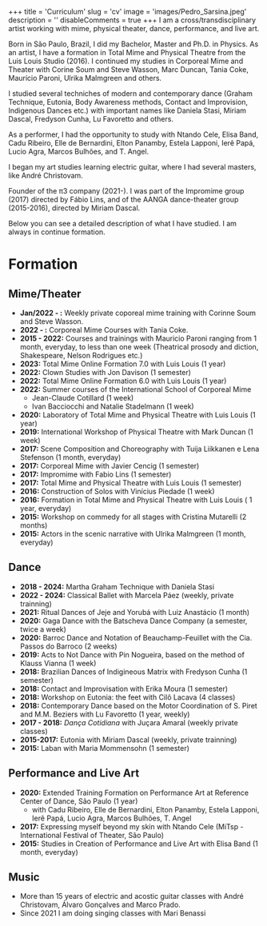 +++
title = 'Curriculum'
slug = 'cv'
image = 'images/Pedro_Sarsina.jpeg'
description = ''
disableComments = true
+++
I am a cross/transdisciplinary artist working with mime, physical theater, dance, performance, and live art.  

Born in São Paulo, Brazil, I did my Bachelor, Master and Ph.D. in Physics. As an artist, I have a formation in Total Mime and Physical Theatre from the Luis Louis Studio (2016). I continued my studies in Corporeal Mime and Theater with Corine Soum and Steve Wasson, Marc Duncan, Tania Coke, Maurício Paroni, Ulrika Malmgreen and others. 

I studied several techniches of modern and contemporary dance (Graham Technique, Eutonia, Body Awareness methods, Contact and Improvision, Indigenous Dances etc.) with important names like Daniela Stasi, Miriam Dascal, Fredyson Cunha, Lu Favoretto and others.

As a performer, I had the opportunity to study with Ntando Cele, Elisa Band, Cadu Ribeiro, Elle de Bernardini, Elton Panamby, Estela Lapponi, Ierê Papá, Lucio Agra, Marcos Bulhões, and T. Angel.

I began my art studies learning electric guitar, where I had several masters, like André Christovam. 

Founder of the π3 company (2021-). I was part of the Impromime group (2017) directed by Fábio Lins,  and of the AANGA dance-theater group (2015-2016), directed by Miriam Dascal.

Below you can see a detailed description of what I have studied. I am always in continue formation.

# Formation #

## Mime/Theater
* **Jan/2022 - :** Weekly private coporeal mime training  with Corinne Soum and Steve Wasson.
* **2022 - :** Corporeal Mime Courses with Tania Coke.
* **2015 - 2022:** Courses and trainings with Mauricio Paroni ranging from 1 month, everyday, to less than one week (Theatrical prosody and diction, Shakespeare, Nelson Rodrigues etc.)
* **2023:** Total Mime Online Formation 7.0 with Luis Louis (1 year)
* **2022:** Clown Studies with Jon Davison (1 semester)
* **2022:** Total Mime Online Formation 6.0 with Luis Louis (1 year)
* **2022:** Summer courses of the International School of Corporeal Mime
    * Jean-Claude Cotillard (1 week)
    * Ivan Bacciocchi and Natalie Stadelmann (1 week)
* **2020:** Laboratory of Total Mime and Physical Theatre with Luis Louis (1 year)
* **2019:** International Workshop of Physical Theatre with Mark Duncan (1 week)
* **2017:** Scene Composition and Choreography with Tuija Liikkanen e Lena Stefenson (1 month, everyday)
* **2017:** Corporeal Mime with Javier Cencig (1 semester)
* **2017:** Impromime with Fabio Lins (1 semester)
* **2017:** Total Mime and Physical Theatre with Luis Louis (1 semester)
* **2016:** Construction of Solos with Vinícius Piedade (1 week)
* **2016:** Formation in Total Mime and Physical Theatre with Luis Louis ( 1 year, everyday)
* **2015:** Workshop on commedy for all stages with Cristina Mutarelli (2 months)
* **2015:** Actors in the scenic narrative with Ulrika Malmgreen (1 month, everyday)

## Dance
* **2018 - 2024:** Martha Graham Technique with Daniela Stasi
* **2022 - 2024:** Classical Ballet with Marcela Páez (weekly, private trainning)
* **2021:** Ritual Dances of Jeje and Yorubá with Luiz Anastácio (1 month)
* **2020:** Gaga Dance with the Batscheva Dance Company (a semester, twice a week)
* **2020:** Barroc Dance and Notation of Beauchamp-Feuillet with the Cia. Passos do Barroco (2 weeks)
* **2019:** Acts to Not Dance with Pin Nogueira, based on the method of Klauss Vianna (1 week)
* **2018:** Brazilian Dances of Indigineous Matrix with Fredyson Cunha (1 semester)
* **2018:** Contact and Improvisation with Erika Moura (1 semester)
* **2018:** Workshop on Eutonia: the feet with Cilô Lacava (4 classes)
* **2018:** Contemporary Dance based on the Motor Coordination of S. Piret and M.M. Beziers with Lu Favoretto (1 year, weekly)
* **2017 - 2018:** *Dança Cotidiana* with Juçara Amaral (weekly private classes)
* **2015-2017:** Eutonia with Miriam Dascal (weekly, private trainning)
* **2015:** Laban with Maria Mommensohn (1 semester)


## Performance and Live Art
* **2020:** Extended Training Formation on Performance Art at Reference Center of Dance, São Paulo (1 year)
    * with Cadu Ribeiro, Elle de Bernardini, Elton Panamby, Estela Lapponi, Ierê Papá, Lucio Agra, Marcos Bulhões, T. Angel
* **2017:** Expressing myself beyond my skin with Ntando Cele (MiTsp - International Festival of Theater, São Paulo)
* **2015:** Studies in Creation of Performance and Live Art with Elisa Band (1 month, everyday)

## Music
* More than 15 years of electric and acostic guitar classes with André Christovam, Álvaro Gonçalves and Marco Prado.
* Since 2021 I am doing singing classes with Mari Benassi

